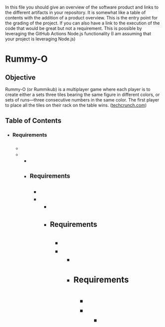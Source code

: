 In this file you should give an overview of the software product and links to the different artifacts in your repository.
It is somewhat like a table of contents with the addition of a product overview.
This is the entry point for the grading of the project. 
If you can also have a link to the execution of the code that would be great but not a requirement.
This is possible by leveraging the GitHub Actions Node.js functionality (I am assuming that your project is leveraging Node.js)

  
# Rummy-O

## Objective
Rummy-O (or Rummikub) is a multiplayer game where each player is to create either a sets three tiles bearing the same figure in different colors, or sets of runs—three consecutive numbers in the same color. The first player to place all the tiles on their rack on the table wins. (<a href="techcrunch.com">techcrunch.com</a>)

## Table of Contents
<ul>
<li href="#requirements">
  <h3>Requirements<h3>
    <ul>
      <li><li>
      <ul>
  <li> <li href="#requirements">
  <h3>Requirements<h3>
    <ul>
      <li><li>
      <ul>
  <li> 
<li href="#usecases">
  <h3>Requirements<h3>
    <ul>
      <li><li>
      <ul>
  <li> <li href="#design">
  <h3>Requirements<h3>
    <ul>
      <li><li>
      <ul>
  <li> <ul>
